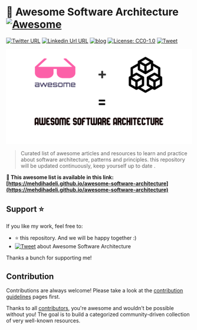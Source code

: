 # 🎨 Awesome Software Architecture [![Awesome](https://awesome.re/badge-flat2.svg)](https://awesome.re)

[![Twitter URL](https://img.shields.io/badge/-@mehdi_hadeli-%231DA1F2?style=flat-square&logo=twitter&logoColor=ffffff)](https://twitter.com/mehdi_hadeli)
[![Linkedin Url URL](https://img.shields.io/badge/-mehdihadeli-blue?style=flat-square&logo=linkedin&logoColor=ffffff)](https://www.linkedin.com/in/mehdihadeli/)
[![blog](https://img.shields.io/badge/blog-dotnetuniversity.com-brightgreen?style=flat-square)](https://dotnetuniversity.com/)
[![License: CC0-1.0](https://img.shields.io/badge/License-CC0%201.0-brightgreen.svg?style=flat-square)](http://creativecommons.org/publicdomain/zero/1.0/)
[![Tweet](https://img.shields.io/twitter/url/http/shields.io.svg?style=social)][tweet]

![](./banner.png)

> Curated list of awesome articles and resources to learn and practice about software architecture, patterns and principles. this repository will be updated continuously, keep yourself up to date .

**🚀 This awesome list is available in this link:**
**[https://mehdihadeli.github.io/awesome-software-architecture](https://mehdihadeli.github.io/awesome-software-architecture)**

## Support ⭐

If you like my work, feel free to:

- ⭐ this repository. And we will be happy together :)
- [![Tweet](https://img.shields.io/twitter/url/http/shields.io.svg?style=social)][tweet] about Awesome Software Architecture

Thanks a bunch for supporting me!

[tweet]: https://twitter.com/intent/tweet?url=https://github.com/mehdihadeli/awesome-software-architecture&text=A%20curated%20list%20of%20awesome%20articles%20and%20resources%20to%20learn%20and%20practice%20about%20software%20architecture%2C%20patterns%2C%20and%20principles&hashtags=dotnetcore,dotnet,csharp,microservices,netcore,aspnetcore,ddd,cqrs,softwarearchitecture,designpatterns,modularmonolith

<!-- ## Contents

- [Anti Patterns](docs/anti-patterns/index.md)
- [Architectural Design Principles](docs/architectural-design-principles/index.md)
- [Architectural Styles](docs/architectural-style/index.md)
- [Architectural Patterns](docs/architectural-patterns/architectural-patterns.md)
- [Azure Application Architecture](docs/azure/index.md)
- [Caching](docs/caching.md)
- [Clean Code](docs/clean-code.md)
- [Cloud Design Patterns](docs/cloud-design-patterns/index.md)
- [Cloud Native](docs/cloud-native/index.md)
- [Concurrency](docs/concurrency.md)
- [Design Best Practices](docs/design-best-practices/index.md)
- [Design Patterns](docs/design-patterns/index.md)
- [Distributed Systems Design](docs/distributed-systems-design.md)
- [Distributed Transactions](docs/distributed-transactions.md)
- [Event Storming](docs/event-storming.md)
- [Eventual Consistency](docs/eventual-consistency.md)
- [Messaging Patterns](docs/messaging/messaging.md)
- [Modeling](docs/modeling/index.md)
- [Object Oriented Design](docs/object-oriented-design.md)
- [Others](docs/others.md)
- [Refactoring](docs/refactoring.md)
- [RESTful API Design](docs/rest.md)
- [Scalable Software Architecture](docs/scalable-software-architecture.md)
- [Software Architecture](docs/software-architecture.md) -->


## Contribution
Contributions are always welcome! Please take a look at the [contribution guidelines](https://github.com/mehdihadeli/awesome-software-architecture/blob/main/contributing.md) pages first.

Thanks to all [contributors](https://github.com/mehdihadeli/awesome-software-architecture/graphs/contributors), you're awesome and wouldn't be possible without you! The goal is to build a categorized community-driven collection of very well-known resources.